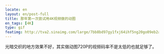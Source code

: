 ```yaml
---
locate: en
layout: en/post-full
title: 那年第一次尝试用4K视频做的动图
en_tags: [4K]
type: gif
featimg: http://tva2.sinaimg.com/large/7bb8bd97gy1fxj64ihf5ng20go09eb2a.gif
---
```


光暗交织的地方效果不好，其实做动图720P的视频码率不是太低的也就足够了。